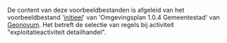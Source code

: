 De content van deze voorbeeldbestanden is afgeleid van het voorbeeldbestand '[initieel](https://geonovum.github.io/TPOD-vbb/Voorbeeldbestanden/Omgevingsplan-1.0.4_Gemeentestad-v2.zip)' van 'Omgevingsplan 1.0.4 Gemeentestad' van [Geonovum](https://www.geonovum.nl/geo-standaarden/omgevingswet/STOPTPOD#voorbeeldbestanden). Het betreft de selectie van regels bij activiteit "exploitatieactiviteit detailhandel". 
